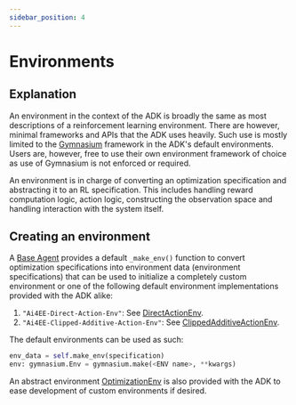 ```yaml
---
sidebar_position: 4
---
```


# Environments
## Explanation
An environment in the context of the ADK is broadly the same as most descriptions of a
reinforcement learning environment. There are however, minimal frameworks and APIs that the ADK
uses heavily. Such use is mostly limited to the [Gymnasium](https://gymnasium.farama.org/index.html)
framework in the ADK's default environments. Users are, however, free to use their own environment
framework of choice as use of Gymnasium is not enforced or required.

An environment is in charge of converting an optimization specification and abstracting it to an RL
specification. This includes handling reward computation logic, action logic, constructing the
observation space and handling interaction with the system itself.

## Creating an environment
A [Base Agent](../API/base-agent.md) provides a default `_make_env()` function to convert
optimization specifications into environment data (environment specifications) that can be used
to initialize a completely custom environment or one of the following default environment
implementations provided with the ADK alike:
1. `"Ai4EE-Direct-Action-Env"`: See [DirectActionEnv](../API/Environments/direct-action-env.md).
2. `"Ai4EE-Clipped-Additive-Action-Env"`: See [ClippedAdditiveActionEnv](../API/Environments/additive-action-env.md).

The default environments can be used as such:
```py
env_data = self.make_env(specification)
env: gymnasium.Env = gymnasium.make(<ENV name>, **kwargs)
```

An abstract environment [OptimizationEnv](../API/Environments/optimization-env.md) is also provided
with the ADK to ease development of custom environments if desired.
